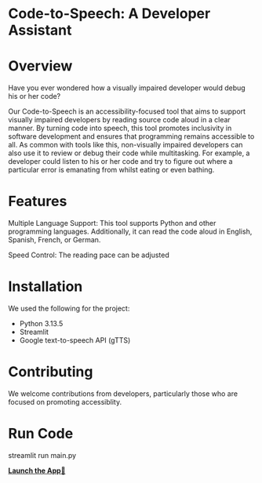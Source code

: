 # Code-to-Speech: A Developer Assistant

# Overview

Have you ever wondered how a visually impaired developer would debug his or her code?

Our Code-to-Speech is an accessibility-focused tool that aims to support visually impaired developers by reading source code aloud in a clear manner. By turning code into speech, this tool promotes inclusivity in software development and ensures that programming remains accessible to all. As common with tools like this, non-visually impaired developers can also use it to review or debug their code while multitasking. For example, a developer could listen to his or her code and try to figure out where a particular error is emanating from whilst eating or even bathing.

# Features

Multiple Language Support: This tool supports Python and other programming languages. Additionally, it can read the code aloud in English, Spanish, French, or German.

Speed Control: The reading pace can be adjusted

# Installation

We used the following for the project:
- Python 3.13.5
- Streamlit
- Google text-to-speech API (gTTS)

# Contributing

We welcome contributions from developers, particularly those who are focused on promoting accessiblity.

# Run Code

streamlit run main.py

**[Launch the App🚀](https://ncair-code-speech-developer-assistant.streamlit.app/)**

